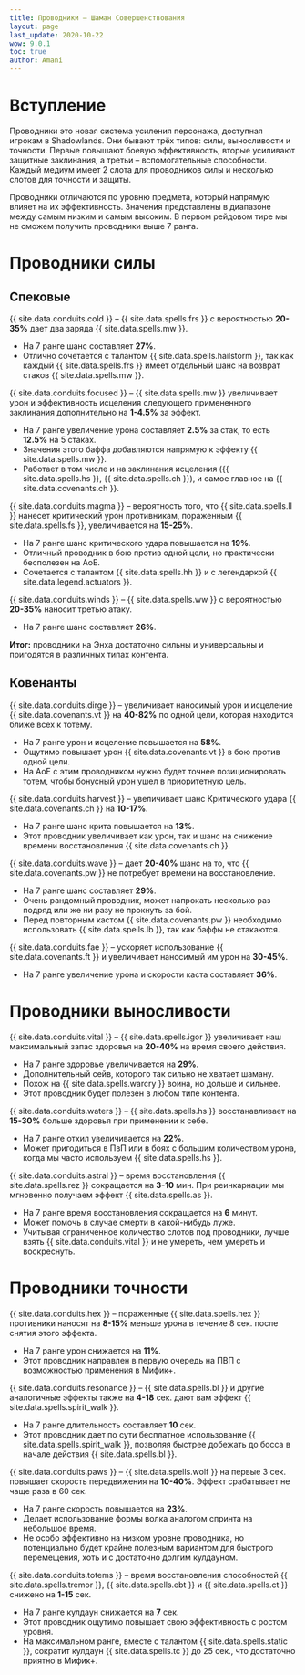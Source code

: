 ```yaml
---
title: Проводники – Шаман Совершенствования
layout: page
last_update: 2020-10-22 
wow: 9.0.1
toc: true
author: Amani
---
```


# Вступление

Проводники это новая система усиления персонажа, доступная игрокам в Shadowlands. Они бывают трёх типов: силы, выносливости и точности. Первые повышают боевую эффективность, вторые усиливают защитные заклинания, а третьи – вспомогательные способности. Каждый медиум имеет 2 слота для проводников силы и несколько  слотов для точности и защиты.

Проводники отличаются по уровню предмета, который напрямую влияет на их эффективность. Значения представлены в диапазоне между самым низким и самым высоким. В первом рейдовом тире мы не сможем получить проводники выше 7 ранга.

# Проводники силы

## Спековые

{{ site.data.conduits.cold }} – {{ site.data.spells.frs }} с вероятностью **20-35%** дает два заряда {{ site.data.spells.mw }}.

* На 7 ранге шанс составляет **27%**.  
* Отлично сочетается с талантом {{ site.data.spells.hailstorm }}, так как каждый {{ site.data.spells.frs }} имеет отдельный шанс на возврат стаков {{ site.data.spells.mw }}.  

{{ site.data.conduits.focused }} – {{ site.data.spells.mw }} увеличивает урон и эффективность исцеления следующего примененного заклинания дополнительно на **1-4.5%** за эффект.

* На 7 ранге увеличение урона составляет **2.5%** за стак, то есть **12.5%** на 5 стаках.  
* Значения этого баффа добавляются напрямую к эффекту {{ site.data.spells.mw }}.  
* Работает в том числе и на заклинания исцеления ({{ site.data.spells.hs }}, {{ site.data.spells.ch }}), и самое главное на {{ site.data.covenants.ch }}.  

{{ site.data.conduits.magma }} – вероятность того, что {{ site.data.spells.ll }} нанесет критический урон противникам, пораженным {{ site.data.spells.fs }}, увеличивается на **15-25%**.

* На 7 ранге шанс критического удара повышается на **19%**.  
* Отличный проводник в бою против одной цели, но практически бесполезен на АоЕ.  
* Сочетается с талантом {{ site.data.spells.hh }} и с легендаркой {{ site.data.legend.actuators }}.

{{ site.data.conduits.winds }} –  {{ site.data.spells.ww }} с вероятностью **20-35%** наносит третью атаку.

* На 7 ранге шанс составляет **26%**.  

**Итог:** проводники на Энха достаточно сильны и универсальны и пригодятся в различных типах контента.

## Ковенанты

{{ site.data.conduits.dirge }} – увеличивает наносимый урон и исцеление {{ site.data.covenants.vt }} на **40-82%** по одной цели, которая находится ближе всех к тотему.

* На 7 ранге урон и исцеление повышается на **58%**.  
* Ощутимо повышает урон {{ site.data.covenants.vt }} в бою против одной цели.  
* На АоЕ с этим проводником нужно будет точнее позиционировать тотем, чтобы бонусный урон ушел в приоритетную цель.  

{{ site.data.conduits.harvest }} – увеличивает шанс Критического удара {{ site.data.covenants.ch }} на **10-17%**.

* На 7 ранге шанс крита повышается на **13%**.  
* Этот проводник увеличивает как урон, так и шанс на снижение времени восстановления {{ site.data.covenants.ch }}.  

{{ site.data.conduits.wave }} – дает **20-40%** шанс на то, что {{ site.data.covenants.pw }} не потребует времени на восстановление.

* На 7 ранге шанс составляет **29%**.  
* Очень рандомный проводник, может напрокать несколько раз подряд или же ни разу не прокнуть за бой.  
* Перед повторным кастом {{ site.data.covenants.pw }} необходимо использовать {{ site.data.spells.lb }}, так как баффы не стакаются.  

{{ site.data.conduits.fae }} – ускоряет использование {{ site.data.covenants.ft }} и увеличивает наносимый им урон на **30-45%**.  

* На 7 ранге увеличение урона и скорости каста составляет **36%**.  

# Проводники выносливости

{{ site.data.conduits.vital }} – {{ site.data.spells.igor }} увеличивает наш максимальный запас здоровья на **20-40%** на время своего действия.

* На 7 ранге здоровье увеличивается на **29%**.  
* Дополнительный сейв, которого так сильно не хватает шаману.  
* Похож на {{ site.data.spells.warcry }} воина, но дольше и сильнее.  
* Этот проводник будет полезен в любом типе контента.

{{ site.data.conduits.waters }} – {{ site.data.spells.hs }} восстанавливает на **15-30%** больше здоровья при применении к себе.

* На 7 ранге отхил увеличивается на **22%**.  
* Может пригодиться в ПвП или в боях с большим количеством урона, когда мы часто используем {{ site.data.spells.hs }}.

{{ site.data.conduits.astral }} – время восстановления {{ site.data.spells.rez }} сокращается на **3-10** мин. При реинкарнации мы мгновенно получаем эффект {{ site.data.spells.as }}.

* На 7 ранге время восстановления сокращается на **6** минут.  
* Может помочь в случае смерти в какой-нибудь луже.  
* Учитывая ограниченное количество слотов под проводники, лучше взять {{ site.data.conduits.vital }} и не умереть, чем умереть и воскреснуть.  

# Проводники точности

{{ site.data.conduits.hex }} – пораженные {{ site.data.spells.hex }} противники наносят на **8-15%** меньше урона в течение 8 сек. после снятия этого эффекта.

* На 7 ранге урон снижается на **11%**.  
* Этот проводник направлен в первую очередь на ПВП с возможностью применения в Мифик+.  

{{ site.data.conduits.resonance }} – {{ site.data.spells.bl }} и другие аналогичные эффекты также на **4-18** сек. дают вам эффект {{ site.data.spells.spirit_walk }}.

* На 7 ранге длительность составляет **10** сек.  
* Этот проводник дает по сути бесплатное использование {{ site.data.spells.spirit_walk }}, позволяя быстрее добежать до босса в начале действия {{ site.data.spells.bl }}.  

{{ site.data.conduits.paws }} – {{ site.data.spells.wolf }} на первые 3 сек. повышает скорость передвижения на **10-40%**. Эффект срабатывает не чаще раза в 60 сек.

* На 7 ранге скорость повышается на **23%**.  
* Делает использование формы волка аналогом спринта на небольшое время.  
* Не особо эффективно на низком уровне проводника, но потенциально будет крайне полезным вариантом для быстрого перемещения, хоть и с достаточно долгим кулдауном.  

{{ site.data.conduits.totems }} – время восстановления способностей {{ site.data.spells.tremor }}, {{ site.data.spells.ebt }} и {{ site.data.spells.ct }} снижено на **1-15** сек.

* На 7 ранге кулдаун снижается на **7** сек.  
* Этот проводник ощутимо повышает свою эффективность с ростом уровня.  
* На максимальном ранге, вместе с талантом {{ site.data.spells.static }}, сократит кулдаун {{ site.data.spells.tc }} до 25 сек., что достаточно приятно в Мифик+.
